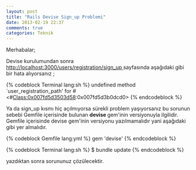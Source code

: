 ```yaml
---
layout: post
title: "Rails Devise Sign_up Problemi"
date: 2013-02-19 22:37
comments: true
categories: Teknik
---
```



Merhabalar;


Devise kurulumundan sonra  <a href ="http://localhost:3000/users/registration/sign_up">http://localhost:3000/users/registration/sign_up </a>  sayfasında aşağıdaki gibi bir hata alıyorsanız ;

{% codeblock Terminal lang:sh %}
undefined method `user_registration_path' for #<#<Class:0x007fd5d3503d58>:0x007fd5d3b0dcd0>
{% endcodeblock %}

Ya da sign_up kısmı hiç açılmıyorsa sürekli problem yaşıyorsanız bu sorunun sebebi Gemfile içerisinde bulunan <b> devise </b> gem'inin versiyonuyla ilgilidir.
Gemfile içerisinde devise gem'inin versiyonu yazılmamalıdır yani aşağıdaki gibi yer almalıdır.

{% codeblock Gemfile lang:yml %}
gem 'devise' 
{% endcodeblock %}



{% codeblock Terminal lang:sh %}
$ bundle update 
{% endcodeblock %}

yazdıktan sonra sorununuz çözülecektir.
